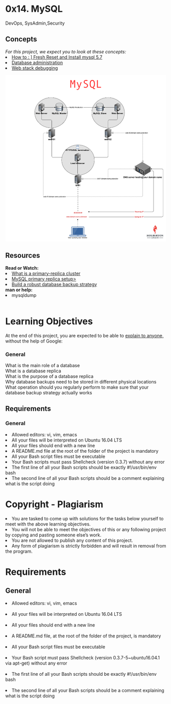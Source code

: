 <h1>0x14. MySQL</h1>
DevOps, SysAdmin,Security
<h2>Concepts</h2>
<em>For this project, we expect you to look at these concepts:</em><br>
<li><a href="https://intranet.alxswe.com/concepts/100002">How to : ] Fresh Reset and Install mysql 5.7</a><br></li>
<li><a href="https://intranet.alxswe.com/concepts/49">Database administration</a><br></li>
<li><a href="https://intranet.alxswe.com/concepts/68">Web stack debugging</a><br></li>
<p><img src="KkrkDHT.png" alt="" loading='lazy' style=""></p>
<h2>Resources</h2>
<strong>Read or Watch:</strong><br>
<li><a href="https://www.digitalocean.com/community/tutorials/how-to-choose-a-redundancy-plan-to-ensure-high-availability#sql-replication">What is a primary-replica cluster</a><br></li>
<li><a href="https://www.digitalocean.com/community/tutorials/how-to-set-up-replication-in-mysql">MySQL primary replica setup></a><br></li>
<li><a href="https://www.databasejournal.com/ms-sql/developing-a-sql-server-backup-strategy/">Build a robust database backup strategy</a><br></li>
<strong>man or help:</strong><br>
<li>mysqldump</li><br>
<h1>Learning Objectives</h1>
At the end of this project, you are expected to be able to <a href="https://fs.blog/feynman-learning-technique/">explain to anyone,</a> without the help of Google:<br>
<h3>General</h3>
<p>
What is the main role of a database<br>
What is a database replica<br>
What is the purpose of a database replica<br>
Why database backups need to be stored in different physical locations<br>
What operation should you regularly perform to make sure that your database backup strategy actually works<br>
</p>
<h2>Requirements</h2>
<h3>General</h3>
<p>
<li>Allowed editors: vi, vim, emacs<br></li>
<li>All your files will be interpreted on Ubuntu 16.04 LTS<br></li>
<li>All your files should end with a new line<br></li>
<li>A README.md file at the root of the folder of the project is mandatory<br></li>
<li>All your Bash script files must be executable<br></li>
<li>Your Bash scripts must pass Shellcheck (version 0.3.7) without any error<br></li>
<li>The first line of all your Bash scripts should be exactly #!/usr/bin/env bash<br></li>
<li>The second line of all your Bash scripts should be a comment explaining what is the script doing<br></li>
</p>
<strong><h1>Copyright - Plagiarism</h1></strong>
<li>You are tasked to come up with solutions for the tasks below yourself to meet with the above learning objectives.<br></li>
<li>You will not be able to meet the objectives of this or any following project by copying and pasting someone else’s work.<br></li>
<li>You are not allowed to publish any content of this project.<br></li>
<li>Any form of plagiarism is strictly forbidden and will result in removal from the program.<br></li>
<strong><h1>Requirements</strong></h1>
<strong><h2>General</strong></h2>
<li>Allowed editors: vi, vim, emacs</li><br>
<li>All your files will be interpreted on Ubuntu 16.04 LTS</li><br>
<li>All your files should end with a new line</li><br>
<li>A README.md file, at the root of the folder of the project, is mandatory</li><br>
<li>All your Bash script files must be executable</li><br>
<li>Your Bash script must pass Shellcheck (version 0.3.7-5~ubuntu16.04.1 via apt-get) without any error</li><br>
<li>The first line of all your Bash scripts should be exactly #!/usr/bin/env bash</li><br>
<li>The second line of all your Bash scripts should be a comment explaining what is the script doing</li><br>
